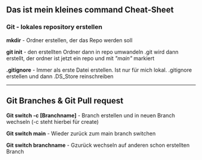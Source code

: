 ## Das ist mein kleines command Cheat-Sheet

### Git - lokales repository erstellen

**mkdir** - Ordner erstellen, der das Repo werden soll

**git init** - den erstellten Ordner dann in repo umwandeln
.git wird dann erstellt, der ordner ist jetzt ein repo und mit _"main"_ markiert

**.gitignore** - Immer als erste Datei erstellen. Ist nur für mich lokal. .gitignore erstellen und dann .DS_Store reinschreiben

---

## Git Branches & Git Pull request

**Git switch -c [Branchname]** - Branch erstellen und in neuen Branch wechseln (-c steht hierbei für create)

**Git switch main** - Wieder zurück zum main branch switchen

**Git switch branchname** - Gzurück wechseln auf anderen schon erstellten Branch
